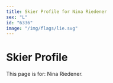 ```yaml
---
title: Skier Profile for Nina Riedener
sex: "L"
id: "6336"
image: "/img/flags/lie.svg" 
---
```


# Skier Profile

This page is for: Nina Riedener.
    